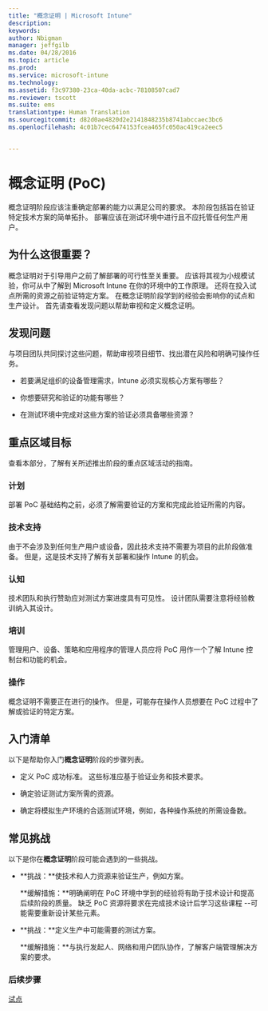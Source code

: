 ```yaml
---
title: "概念证明 | Microsoft Intune"
description: 
keywords: 
author: Nbigman
manager: jeffgilb
ms.date: 04/28/2016
ms.topic: article
ms.prod: 
ms.service: microsoft-intune
ms.technology: 
ms.assetid: f3c97380-23ca-40da-acbc-78108507cad7
ms.reviewer: tscott
ms.suite: ems
translationtype: Human Translation
ms.sourcegitcommit: d82d0ae4820d2e2141848235b8741abccaec3bc6
ms.openlocfilehash: 4c01b7cec6474153fcea465fc050ac419ca2eec5


---
```


# 概念证明 (PoC)
概念证明阶段应该注重确定部署的能力以满足公司的要求。 本阶段包括旨在验证特定技术方案的简单拓扑。  部署应该在测试环境中进行且不应托管任何生产用户。

## 为什么这很重要？
概念证明对于引导用户之前了解部署的可行性至关重要。 应该将其视为小规模试验，你可从中了解到 Microsoft Intune 在你的环境中的工作原理。 还将在投入试点所需的资源之前验证特定方案。 在概念证明阶段学到的经验会影响你的试点和生产设计。
首先请查看发现问题以帮助审视和定义概念证明。

## 发现问题
与项目团队共同探讨这些问题，帮助审视项目细节、找出潜在风险和明确可操作任务。

-   若要满足组织的设备管理需求，Intune 必须实现核心方案有哪些？

-   你想要研究和验证的功能有哪些？

-   在测试环境中完成对这些方案的验证必须具备哪些资源？

## 重点区域目标
查看本部分，了解有关所述推出阶段的重点区域活动的指南。

### 计划
部署 PoC 基础结构之前，必须了解需要验证的方案和完成此验证所需的内容。

### 技术支持
由于不会涉及到任何生产用户或设备，因此技术支持不需要为项目的此阶段做准备。 但是，这是技术支持了解有关部署和操作 Intune 的机会。

### 认知
技术团队和执行赞助应对测试方案进度具有可见性。 设计团队需要注意将经验教训纳入其设计。

### 培训
管理用户、设备、策略和应用程序的管理人员应将 PoC 用作一个了解 Intune 控制台和功能的机会。

### 操作
概念证明不需要正在进行的操作。 但是，可能存在操作人员想要在 PoC 过程中了解或验证的特定方案。

## 入门清单
以下是帮助你入门**概念证明**阶段的步骤列表。

-   定义 PoC 成功标准。 这些标准应基于验证业务和技术要求。

-   确定验证测试方案所需的资源。

-   确定将模拟生产环境的合适测试环境，例如，各种操作系统的所需设备数。

## 常见挑战
以下是你在**概念证明**阶段可能会遇到的一些挑战。

-   **挑战：**使技术和人力资源来验证生产，例如方案。

    **缓解措施：**明确阐明在 PoC 环境中学到的经验将有助于技术设计和提高后续阶段的质量。 缺乏 PoC 资源将要求在完成技术设计后学习这些课程 --可能需要重新设计某些元素。

-   **挑战：**定义生产中可能需要的测试方案。

    **缓解措施：**与执行发起人、网络和用户团队协作，了解客户端管理解决方案的要求。

### 后续步骤
[试点](pilot.md)



<!--HONumber=Jun16_HO4-->


